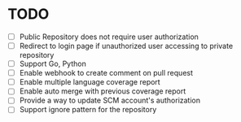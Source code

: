 # TODO

- [ ] Public Repository does not require user authorization
- [ ] Redirect to login page if unauthorized user accessing to private repository
- [ ] Support Go, Python
- [ ] Enable webhook to create comment on pull request
- [ ] Enable multiple language coverage report
- [ ] Enable auto merge with previous coverage report
- [ ] Provide a way to update SCM account's authorization
- [ ] Support ignore pattern for the repository
